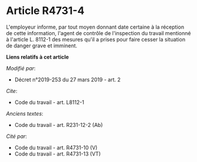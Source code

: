 # Article R4731-4

L'employeur informe, par tout moyen donnant date certaine à la réception de cette information, l'agent de contrôle de
l'inspection du travail mentionné à l'article L. 8112-1 des mesures qu'il a prises pour faire cesser la situation de danger
grave et imminent.

**Liens relatifs à cet article**

_Modifié par_:

  - Décret n°2019-253 du 27 mars 2019 - art. 2

_Cite_:

  - Code du travail - art. L8112-1

_Anciens textes_:

  - Code du travail - art. R231-12-2 (Ab)

_Cité par_:

  - Code du travail - art. R4731-10 (V)
  - Code du travail - art. R4731-13 (VT)
